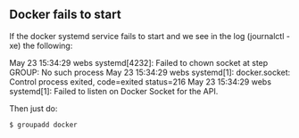 ## Docker fails to start

If the docker systemd service fails to start and we see in the log (journalctl -xe) the following:

May 23 15:34:29 webs systemd[4232]: Failed to chown socket at step GROUP: No such process
May 23 15:34:29 webs systemd[1]: docker.socket: Control process exited, code=exited status=216
May 23 15:34:29 webs systemd[1]: Failed to listen on Docker Socket for the API.

Then just do:

`$ groupadd docker`



